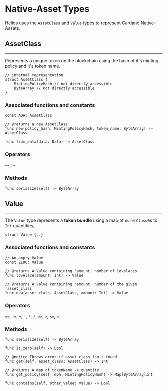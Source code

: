 # Native-Asset Types

Helios uses the `AssetClass` and `Value` types to represent Cardano Native-Assets.

## AssetClass

---

Represents a unique token on the blockchain using the hash of it's minting policy and it's token name.

```helios
// internal representation
struct AssetClass {
    MintingPolicyHash // not directly accessible
    ByteArray // not directly accessible
}
```

### Associated functions and constants

```helios
const ADA: AssetClass

// @returns a new AssetClass
func new(policy_hash: MintingPolicyHash, token_name: ByteArray) -> AssetClass

func from_data(data: Data) -> AssetClass
```

### Operators

`==`,`!=`

### Methods

```helios
func serialize(self) -> ByteArray
```

## Value

---

The `Value` type represents a **token bundle** using a map of `AssetClass`es to `Int` quantities,

```helios
struct Value {..}
```

### Associated functions and constants

```helios
// An empty Value
const ZERO: Value

// @returns A Value containing 'amount' number of lovelaces.
func lovelace(amount: Int) -> Value

// @returns A Value containing 'amount' number of the given 'asset_class'
func new(asset_class: AssetClass, amount: Int) -> Value
```

### Operators

`==`, `!=`, `+`, `-`, `*`, `/`, `>=`, `>`, `<=`, `<`

### Methods

```helios
func serialize(self) -> ByteArray

func is_zero(self) -> Bool

// @notice Throws error if asset_class isn't found
func get(self, asset_class: AssetClass) -> Int

// @returns A map of tokenName -> quantity
func get_policy(self, mph: MintingPolicyHash) -> Map[ByteArray]Int

func contains(self, other_value: Value) -> Bool
```

